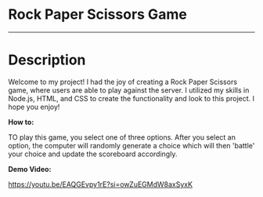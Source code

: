# Rock Paper Scissors Game
----

# Description
Welcome to my project! I had the joy of creating a Rock Paper Scissors game, where users are able to play against the server. I utilized my skills in Node.js, HTML, and CSS to create the functionality and look to this project. I hope you enjoy! 


**How to:**

TO play this game, you select one of three options. After you select an option, the computer will randomly generate a choice which will then 'battle' your choice and update the scoreboard accordingly. 

**Demo Video:**

https://youtu.be/EAQGEvpy1rE?si=owZuEGMdW8axSyxK



